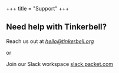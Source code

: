 +++
title = "Support"
+++

## Need help with Tinkerbell? 

Reach us out at *hello@tinkerbell.org* 

or

Join our Slack workspace [slack.packet.com](https://slack.packet.com/)
